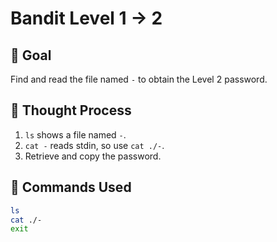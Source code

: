 # Bandit Level 1 → 2

## 🎯 Goal  
Find and read the file named `-` to obtain the Level 2 password.

## 🤔 Thought Process  
1. `ls` shows a file named `-`.  
2. `cat -` reads stdin, so use `cat ./-`.  
3. Retrieve and copy the password.  

## 🔧 Commands Used
```bash
ls
cat ./-
exit
